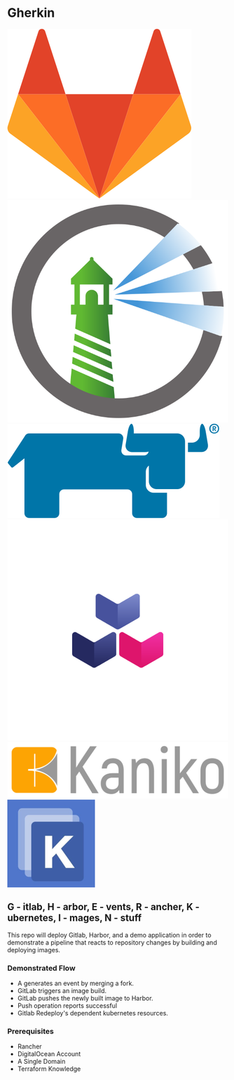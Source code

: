 # Gherkin

![Gitlab](/images/gitlab.svg)
![Harbor](/images/harbor.svg)
![Rancher](/images/rancher.svg)
![Buildpacks](/images/buildpacks.svg)
![Kaniko](/images/kaniko.svg)
![Kustomize](/images/kustomize.png)

## G - itlab, H - arbor, E - vents, R - ancher, K - ubernetes, I - mages, N - stuff

This repo will deploy Gitlab, Harbor, and a demo application in order to demonstrate a pipeline that reacts to repository changes by building and deploying images.

### Demonstrated Flow

* A generates an event by merging a fork.
* GitLab triggers an image build.
* GitLab pushes the newly built image to Harbor.
* Push operation reports successful
* Gitlab Redeploy's dependent kubernetes resources.

### Prerequisites

* Rancher
* DigitalOcean Account
* A Single Domain
* Terraform Knowledge
